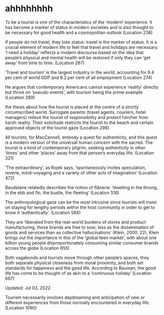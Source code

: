 # ahhhhhhhh

To be a tourist is one of the characteristics of the ‘modern’ experience. It has become a marker of status in modern societies and is also thought to be necessary for good health and a cosmopolitan outlook (Location 238)

If people do not travel, they lose status: travel is the marker of status. It is a crucial element of modern life to feel that travel and holidays are necessary. ‘I need a holiday’ reflects a modern discourse based on the idea that people’s physical and mental health will be restored if only they can ‘get away’ from time to time. (Location 267)

‘Travel and tourism’ is the largest industry in the world, accounting for 9.4 per cent of world GDP and 8.2 per cent of all employment (Location 274)

He argues that contemporary Americans cannot experience ‘reality’ directly but thrive on ‘pseudo-events’, with tourism being the prime example (Location 289)

the thesis about how the tourist is placed at the centre of a strictly circumscribed world. Surrogate parents (travel agents, couriers, hotel managers) relieve the tourist of responsibility and protect him/her from harsh reality. Their solicitude restricts the tourist to the beach and certain approved objects of the tourist gaze (Location 298)

All tourists, for MacCannell, embody a quest for authenticity, and this quest is a modern version of the universal human concern with the sacred. The tourist is a kind of contemporary pilgrim, seeking authenticity in other ‘times’ and other ‘places’ away from that person’s everyday life. (Location 321)

‘The extraordinary’, as Rojek says, ‘spontaneously invites speculation, reverie, mind-voyaging and a variety of other acts of imagination’ (Location 472)

Baudelaire relatedly describes the notion of flânerie: ‘dwelling in the throng, in the ebb and flo, the bustle, the fleeting’ (Location 516)

The anthropological gaze can be the most intrusive since tourists will insist on staying for lengthy periods within the host community in order to get to know it ‘authentically’. (Location 584)

They are ‘liberated from the real-world burdens of stores and product manufacturing, these brands are free to soar, less as the dissemination of goods and services than as collective hallucinations’ (Klein, 2000: 22). Klein brings out the importance in this of the ‘global teen market’, with about one billion young people disproportionately consuming similar consumer brands across the globe (Location 655)

Both vagabonds and tourists move through other people’s spaces, they both separate physical closeness from moral proximity, and both set standards for happiness and the good life. According to Bauman, the good life has come to be thought of as akin to a ‘continuous holiday’ (Location 667)

Updated: Jul 03, 2022

Tourism necessarily involves daydreaming and anticipation of new or different experiences from those normally encountered in everyday life. (Location 1090)
